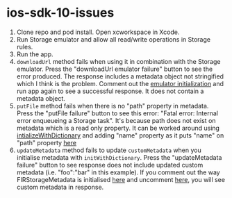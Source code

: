 # ios-sdk-10-issues

1. Clone repo and pod install. Open xcworkspace in Xcode.
2. Run Storage emulator and allow all read/write operations in Storage rules.
3. Run the app.
4. `downloadUrl` method fails when using it in combination with the Storage emulator. Press the "downloadUrl emulator failure" button to see the error produced. The response includes a metadata object not stringified which I think is the problem. Comment out the [emulator initialization](https://github.com/invertase/ios-sdk-10-issues/blob/main/storage-issues/AppDelegate.m#L23) and run app again to see a successful response. It does not contain a 
metadata object.
5. `putFile` method fails when there is no "path" property in metadata. Press the "putFile failure" button to see this error: "Fatal error: Internal error enqueueing a Storage task". It's because path does not exist on metadata which is a read only property. It can be worked around using [intializeWithDictionary](https://github.com/firebase/firebase-ios-sdk/blob/master/FirebaseStorage/Sources/StorageMetadata.swift#L156) and adding "name" property as it puts "name" on "path" property [here](https://github.com/firebase/firebase-ios-sdk/blob/master/FirebaseStorage/Sources/StorageMetadata.swift#L174)
6. `updateMetadata` method fails to update `customMetadata` when you initialise metadata with `initWithDictionary`. Press the "updateMetadata failure" button to see response does not include updated custom metadata (i.e. "foo":"bar" in this example). If you comment out the way FIRStorageMetadata is initialised [here](https://github.com/invertase/ios-sdk-10-issues/blob/main/storage-issues/ViewController.m#L98-L99) and uncomment [here](https://github.com/invertase/ios-sdk-10-issues/blob/main/storage-issues/ViewController.m#L102-L103), you will see custom metadata in response.
